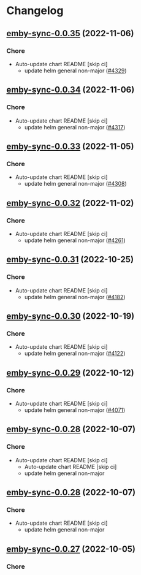 # Changelog



## [emby-sync-0.0.35](https://github.com/truecharts/charts/compare/emby-sync-0.0.34...emby-sync-0.0.35) (2022-11-06)

### Chore

- Auto-update chart README [skip ci]
  - update helm general non-major ([#4329](https://github.com/truecharts/charts/issues/4329))




## [emby-sync-0.0.34](https://github.com/truecharts/charts/compare/emby-sync-0.0.33...emby-sync-0.0.34) (2022-11-06)

### Chore

- Auto-update chart README [skip ci]
  - update helm general non-major ([#4317](https://github.com/truecharts/charts/issues/4317))




## [emby-sync-0.0.33](https://github.com/truecharts/charts/compare/emby-sync-0.0.32...emby-sync-0.0.33) (2022-11-05)

### Chore

- Auto-update chart README [skip ci]
  - update helm general non-major ([#4308](https://github.com/truecharts/charts/issues/4308))




## [emby-sync-0.0.32](https://github.com/truecharts/charts/compare/emby-sync-0.0.31...emby-sync-0.0.32) (2022-11-02)

### Chore

- Auto-update chart README [skip ci]
  - update helm general non-major ([#4261](https://github.com/truecharts/charts/issues/4261))




## [emby-sync-0.0.31](https://github.com/truecharts/charts/compare/emby-sync-0.0.30...emby-sync-0.0.31) (2022-10-25)

### Chore

- Auto-update chart README [skip ci]
  - update helm general non-major ([#4182](https://github.com/truecharts/charts/issues/4182))




## [emby-sync-0.0.30](https://github.com/truecharts/charts/compare/emby-sync-0.0.29...emby-sync-0.0.30) (2022-10-19)

### Chore

- Auto-update chart README [skip ci]
  - update helm general non-major ([#4122](https://github.com/truecharts/charts/issues/4122))




## [emby-sync-0.0.29](https://github.com/truecharts/charts/compare/emby-sync-0.0.28...emby-sync-0.0.29) (2022-10-12)

### Chore

- Auto-update chart README [skip ci]
  - update helm general non-major ([#4071](https://github.com/truecharts/charts/issues/4071))




## [emby-sync-0.0.28](https://github.com/truecharts/charts/compare/emby-sync-0.0.27...emby-sync-0.0.28) (2022-10-07)

### Chore

- Auto-update chart README [skip ci]
  - Auto-update chart README [skip ci]
  - update helm general non-major




## [emby-sync-0.0.28](https://github.com/truecharts/charts/compare/emby-sync-0.0.27...emby-sync-0.0.28) (2022-10-07)

### Chore

- Auto-update chart README [skip ci]
  - update helm general non-major




## [emby-sync-0.0.27](https://github.com/truecharts/charts/compare/emby-sync-0.0.26...emby-sync-0.0.27) (2022-10-05)

### Chore

